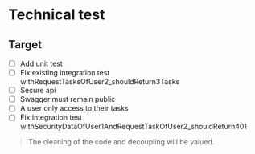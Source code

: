 # Technical test

## Target

- [ ] Add unit test
- [ ] Fix existing integration test withRequestTasksOfUser2_shouldReturn3Tasks
- [ ] Secure api
- [ ] Swagger must remain public
- [ ] A user only access to their tasks
- [ ] Fix integration test withSecurityDataOfUser1AndRequestTaskOfUser2_shouldReturn401

> The cleaning of the code and decoupling will be valued.
